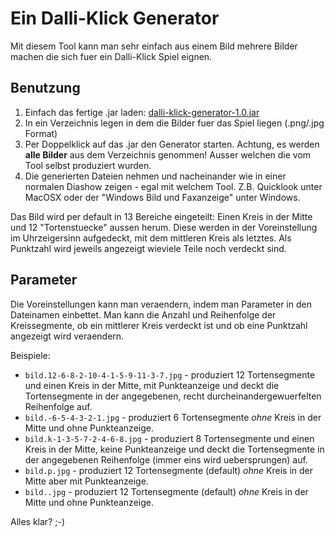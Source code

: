 Ein Dalli-Klick Generator
=========================

Mit diesem Tool kann man sehr einfach aus einem Bild mehrere Bilder machen die sich fuer ein Dalli-Klick Spiel eignen.

Benutzung
---------

1. Einfach das fertige .jar laden: [dalli-klick-generator-1.0.jar](https://github.com/downloads/jaetzold/dalli-klick-generator/dalli-klick-generator-1.0.jar)
2. In ein Verzeichnis legen in dem die Bilder fuer das Spiel liegen (.png/.jpg Format)
3. Per Doppelklick auf das .jar den Generator starten. Achtung, es werden **alle Bilder** aus dem Verzeichnis genommen! Ausser welchen die vom Tool selbst produziert wurden.
4. Die generierten Dateien nehmen und nacheinander wie in einer normalen Diashow zeigen - egal mit welchem Tool. Z.B. Quicklook unter MacOSX oder der "Windows Bild und Faxanzeige" unter Windows.

Das Bild wird per default in 13 Bereiche eingeteilt: Einen Kreis in der Mitte und 12 "Tortenstuecke" aussen herum.
Diese werden in der Voreinstellung im Uhrzeigersinn aufgedeckt, mit dem mittleren Kreis als letztes. Als Punktzahl wird jeweils angezeigt wieviele Teile noch verdeckt sind.

Parameter
---------

Die Voreinstellungen kann man veraendern, indem man Parameter in den Dateinamen einbettet.
Man kann die Anzahl und Reihenfolge der Kreissegmente, ob ein mittlerer Kreis verdeckt ist und ob eine Punktzahl angezeigt wird veraendern.

Beispiele:
* `bild.12-6-8-2-10-4-1-5-9-11-3-7.jpg` - produziert 12 Tortensegmente und einen Kreis in der Mitte, mit Punkteanzeige und deckt die Tortensegmente in der angegebenen, recht durcheinandergewuerfelten Reihenfolge auf.
* `bild.-6-5-4-3-2-1.jpg` - produziert 6 Tortensegmente _ohne_ Kreis in der Mitte und ohne Punkteanzeige.
* `bild.k-1-3-5-7-2-4-6-8.jpg` - produziert 8 Tortensegmente und einen Kreis in der Mitte, keine Punkteanzeige und deckt die Tortensegmente in der angegebenen Reihenfolge (immer eins wird uebersprungen) auf.
* `bild.p.jpg` - produziert 12 Tortensegmente (default) _ohne_ Kreis in der Mitte aber mit Punkteanzeige.
* `bild..jpg` - produziert 12 Tortensegmente (default) _ohne_ Kreis in der Mitte und ohne Punkteanzeige.

Alles klar? ;-)
